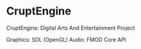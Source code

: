 # CruptEngine
CruptEngine: Digital Arts And Entertainment Project

Graphics: SDL (OpenGL)
Audio: FMOD Core API